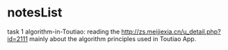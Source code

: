 # notesList
task 1 algorithm-in-Toutiao: reading the http://zs.meijiexia.cn/u_detail.php?id=2111 mainly about the algorithm principles used in Toutiao App.
